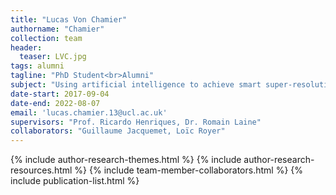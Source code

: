 ```yaml
---
title: "Lucas Von Chamier"
authorname: "Chamier"
collection: team
header:
  teaser: LVC.jpg
tags: alumni
tagline: "PhD Student<br>Alumni"
subject: "Using artificial intelligence to achieve smart super-resolution microscopy"
date-start: 2017-09-04
date-end: 2022-08-07
email: 'lucas.chamier.13@ucl.ac.uk'
supervisors: "Prof. Ricardo Henriques, Dr. Romain Laine"
collaborators: "Guillaume Jacquemet, Loïc Royer"
---
```


{% include author-research-themes.html %}
{% include author-research-resources.html %}
{% include team-member-collaborators.html %}
{% include publication-list.html %}
